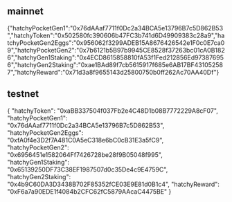 ## mainnet


{"hatchyPocketGen1":"0x76dAAaf7711f0Dc2a34BCA5e13796B7c5D862B53","hatchyToken":"0x502580fc390606b47FC3b741d6D49909383c28a9","hatchyPocketGen2Eggs":"0x956062f3299ADEB15A8676426542e1F0c0E7ca09","hatchyPocketGen2":"0x7b6121b5B97b9945CE8528f37263bc01cA0B1826","hatchyGen1Staking":"0x4ECD8615858810fA53f1Fed212856Ed973876956","hatchyGen2Staking":"0xae1BAd89f7cb5615917f685e6AB17BF431052587","hatchyReward":"0x71d3a8f9655143d25800750b0ff262Ac70AA40Df"}



## testnet


{
"hatchyToken": "0xaBB337504f037Fb2e4C48D1b08B7772229A8cF07",
"hatchyPocketGen1": "0x76dAAaf7711f0Dc2a34BCA5e13796B7c5D862B53",
"hatchyPocketGen2Eggs": "0xfA0f4e3D2f7A481C0A5eC318e6bC0cB31E3a5fC9",
"hatchyPocketGen2": "0x6956451e1582064Ff7426728be28f9B05048f995",
"hatchyGen1Staking": "0x65139250DF73C38EF1987507d0c35De4c9E4759C",
"hatchyGen2Staking": "0x4b9C60DA3D3438B702F85352fCE03E9E81d0B1c4",
"hatchyReward": "0xF6a7a90EDE1f4084b2CFC62fC5879AAcaC4475BE"
}
